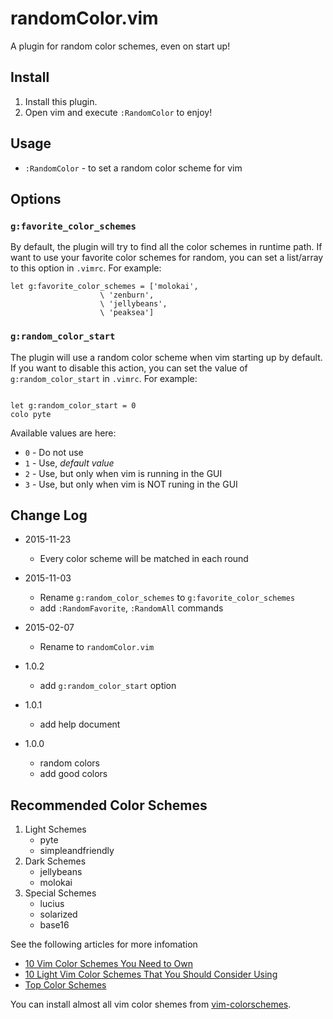 randomColor.vim
==============
A  plugin for random color schemes, even on start up!

## Install

1. Install this plugin.
1. Open vim and execute `:RandomColor` to enjoy!

## Usage

* `:RandomColor` - to set a random color scheme for vim

## Options

### `g:favorite_color_schemes`

By default, the plugin will try to find all the color schemes in runtime path.
If want to use your favorite color schemes for random, you can set a list/array
to this option in `.vimrc`. For example:

```vim
let g:favorite_color_schemes = ['molokai',
                    \ 'zenburn',
                    \ 'jellybeans',
                    \ 'peaksea']
```

### `g:random_color_start`

The plugin will use a random color scheme when vim starting up by default.
If you want to disable this action, you can set the value of
`g:random_color_start` in `.vimrc`. For example:

```vim

let g:random_color_start = 0
colo pyte

```

Available values are here:

* `0` - Do not use
* `1` - Use, *default value*
* `2` - Use, but only when vim is running in the GUI
* `3` - Use, but only when vim is NOT runing in the GUI



## Change Log

* 2015-11-23
    - Every color scheme will be matched in each round

* 2015-11-03
    - Rename `g:random_color_schemes` to `g:favorite_color_schemes`
    - add `:RandomFavorite`, `:RandomAll` commands

* 2015-02-07
    - Rename to `randomColor.vim`

* 1.0.2
    - add `g:random_color_start` option

* 1.0.1
    - add help document

* 1.0.0
    - random colors
    - add good colors



## Recommended Color Schemes

1. Light Schemes
    * pyte
    * simpleandfriendly
1. Dark Schemes
    * jellybeans
    * molokai
1. Special Schemes
    * lucius
    * solarized
    * base16


See the following articles for more infomation

* [10 Vim Color Schemes You Need to Own](http://www.vimninjas.com/2012/08/26/10-vim-color-schemes-you-need-to-own/)
* [10 Light Vim Color Schemes That You Should Consider Using](http://www.vimninjas.com/2012/09/14/10-light-colors/)
* [Top Color Schemes](http://www.vim.org/scripts/script_search_results.php?keywords=&script_type=color+scheme&order_by=rating&direction=descending&search=search)


You can install almost all vim color shemes from [vim-colorschemes](https://github.com/flazz/vim-colorschemes).


